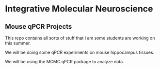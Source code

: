 # Integrative Molecular Neuroscience
## Mouse qPCR Projects

This repo contains all sorts of stuff that I am some students are working on this summer. 

We will be doing some qPCR experiments on mouse hippocampus tissues. 

We will be using the MCMC.qPCR package to analyze data.